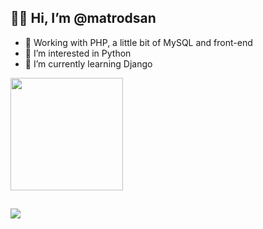 ## 👋🏼 Hi, I’m @matrodsan
- 💼 Working with PHP, a little bit of MySQL and front-end
- 👀 I’m interested in Python
- 🌱 I’m currently learning Django

<div style="display: inline_block; vertical-align: top;">
  <img height="180em" src="https://github-readme-stats.vercel.app/api?username=matrodsan&count_private=true&show_icons=true&theme=chartreuse-dark&icon_color=5CDB0B&title_color=66fc03&bg_color=DEG,191c21,333B44&custom_title=My%20contribuitions" />
  <!--<img src="https://github-readme-stats.vercel.app/api/pin/?username=matrodsan&repo=matrodsan&show_owner=true&theme=chartreuse-dark&icon_color=5CDB0B&title_color=66fc03&bg_color=DEG,191c21,333B44" />-->
</div>
<!-- ![Top Langs](https://github-readme-stats.vercel.app/api/top-langs/?username=matrodsan&theme=chartreuse-dark&icon_color=66fc03&title_color=66fc03&bg_color=191c21)-->

##
<div style="display: inline_block">
  <a href="https://img.shields.io/badge/Behance-1769ff?style=for-the-badge&logo=Behance&logoColor=white" target="_blank"><img src="https://img.shields.io/badge/Behance-1769ff?style=for-the-badge&logo=Behance&logoColor=white" target="_blank" /></a>
</div>
